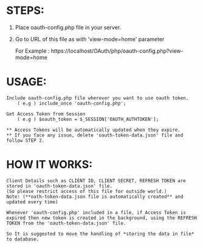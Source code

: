 STEPS:
======

1. Place oauth-config.php file in your server.

2. Go to URL of this file as with 'view-mode=home' parameter

	For Example : https://localhost/OAuth/php/oauth-config.php?view-mode=home
		
USAGE:
======
	Include oauth-config.php file wherever you want to use oauth token.
		( e.g ) include_once 'oauth-config.php';

	Get Access Token from Session
		( e.g ) $oauth_token = $_SESSION['OAUTH_AUTHTOKEN'];

	** Access Tokens will be automatically updated when they expire.
	** If you face any issue, delete 'oauth-token-data.json' file and follow STEP 2.

HOW IT WORKS:
=============
	Client Details such as CLIENT ID, CLIENT SECRET, REFRESH TOKEN are stored in 'oauth-token-data.json' file. 
	(So please restrict access of this file for outside world.)
	Note: (**oath-token-data.json file is automatically created** and updated every time)
	
	Whenever 'oauth-config.php' included in a file, if Access Token is expired then new token is created in the background, using the REFRESH TOKEN from the 'oauth-token-data.json' file.

	So It is suggested to move the handling of *storing the data in file* to database.
